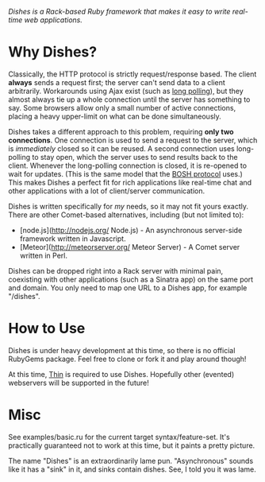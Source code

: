*Dishes is a Rack-based Ruby framework that makes it easy to write real-time web applications.*

Why Dishes?
===========
Classically, the HTTP protocol is strictly request/response based. The client __always__ sends a request first; the server can't send data to a client arbitrarily. Workarounds using Ajax exist (such as [long polling][long-polling]), but they almost always tie up a whole connection until the server has something to say. Some browsers allow only a small number of active connections, placing a heavy upper-limit on what can be done simultaneously.

Dishes takes a different approach to this problem, requiring __only two connections__. One connection is used to send a request to the server, which is *immediately* closed so it can be reused. A second connection uses long-polling to stay open, which the server uses to send results back to the client. Whenever the long-polling connection is closed, it is re-opened to wait for updates. (This is the same model that the [BOSH protocol][bosh] uses.) This makes Dishes a perfect fit for rich applications like real-time chat and other applications with a lot of client/server communication.

Dishes is written specifically for *my* needs, so it may not fit yours exactly. There are other Comet-based alternatives, including (but not limited to):
* [node.js](http://nodejs.org/ Node.js) - An asynchronous server-side framework written in Javascript.
* [Meteor](http://meteorserver.org/ Meteor Server) - A Comet server written in Perl.

Dishes can be dropped right into a Rack server with minimal pain, coexisting with other applications (such as a Sinatra app) on the same port and domain. You only need to map one URL to a Dishes app, for example "/dishes".


How to Use
==========
Dishes is under heavy development at this time, so there is no official RubyGems package. Feel free to clone or fork it and play around though!

At this time, [Thin][thin] is required to use Dishes. Hopefully other (evented) webservers will be supported in the future!


Misc
====
See examples/basic.ru for the current target syntax/feature-set. It's practically guaranteed not to work at this time, but it paints a pretty picture.

The name "Dishes" is an extraordinarily lame pun. "Asynchronous" sounds like it has a "sink" in it, and sinks contain dishes. See, I told you it was lame.


  [long-polling]: http://en.wikipedia.org/wiki/Long_polling#Long_polling "Long polling at Wikipedia"
  [bosh]: http://en.wikipedia.org/wiki/BOSH "BOSH at Wikipedia"
  [thin]: http://code.macournoyer.com/thin/ "The Thin webserver"